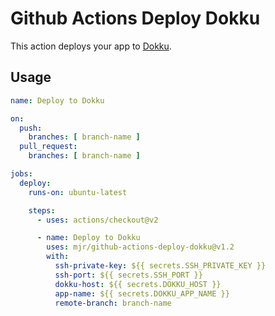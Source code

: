 # Github Actions Deploy Dokku

This action deploys your app to [Dokku](http://dokku.viewdocs.io/dokku~v0.21.4/getting-started/installation/).

## Usage

```yaml
name: Deploy to Dokku

on:
  push:
    branches: [ branch-name ]
  pull_request:
    branches: [ branch-name ]

jobs:
  deploy:
    runs-on: ubuntu-latest

    steps:
      - uses: actions/checkout@v2

      - name: Deploy to Dokku
        uses: mjr/github-actions-deploy-dokku@v1.2
        with:
          ssh-private-key: ${{ secrets.SSH_PRIVATE_KEY }}
          ssh-port: ${{ secrets.SSH_PORT }}
          dokku-host: ${{ secrets.DOKKU_HOST }}
          app-name: ${{ secrets.DOKKU_APP_NAME }}
          remote-branch: branch-name
```
